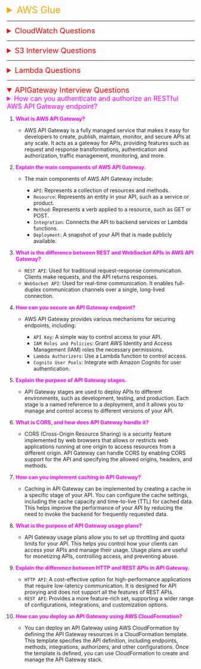 <details><summary style="font-size:25px;color:Orange">AWS Glue</summary>

<details><summary style="font-size:20px;color:Red">AWS Glue Questions</summary>

#### General Understanding:

1. **What is AWS Glue, and what are its main components?**

AWS Glue is a fully managed ETL (Extract, Transform, Load) service provided by AWS that allows you to easily prepare and load data for analytics. It automates much of the effort involved in data integration by offering a scalable, serverless platform.

-   **Glue Data Catalog**: A central repository to store metadata about the data stored across various data stores.
-   **Crawlers**: Tools that automatically discover and categorize data.
-   **ETL Jobs**: Code that performs transformations and data movement between sources and targets.
-   **Triggers and Workflows**: For scheduling and managing jobs.
-   **Development Endpoints**: Provide an environment for developers to create and test ETL scripts.

1. **How does AWS Glue Data Catalog work?**

AWS Glue Data Catalog is a centralized metadata repository used to store, retrieve, and manage information about data from different sources. It provides a unified view of metadata across various AWS services and can be integrated with tools like Amazon Athena, Amazon Redshift, and Amazon EMR.

-   It stores the schema, table, and partition definitions.
-   Can track the version of the schema over time.
-   It enables easy querying using SQL-based tools like Amazon Athena.
-   Supports resource-level permissions, ensuring fine-grained access control.

3. **What are the key features of AWS Glue?**

-   **Serverless**: No infrastructure provisioning is required; Glue automatically scales resources.
-   **ETL Automation**: Glue generates ETL code automatically based on data structures.
-   **Data Catalog**: Centralized metadata repository accessible by various AWS services.
-   **Job Scheduling**: Enables easy scheduling of ETL jobs through triggers and workflows.
-   **Built-in Machine Learning Transforms**: Provides data cleansing and deduplication through built-in ML transforms like FindMatches.
-   **Integration with Other AWS Services**: Deep integration with services such as Amazon S3, Redshift, and Athena.
-   **Support for Python and Scala**: Write custom transformations using either Python (PySpark) or Scala.

#### Architecture and Components:

4. **Explain the architecture of AWS Glue.**

AWS Glue’s architecture is designed to support scalable ETL operations in a serverless environment:

-   **Data Sources**: AWS Glue integrates with multiple data sources, such as Amazon S3, DynamoDB, RDS, and other external databases.
-   **Glue Crawlers**: These automatically discover and classify data, updating the Glue Data Catalog with metadata information.
-   **Glue Jobs**: These are scripts that perform the actual ETL operations. The scripts can be automatically generated by Glue or written by the user.
-   **Triggers and Workflows**: These define the sequence and scheduling of Glue jobs.
-   **Development Endpoints**: These provide an interactive environment for writing and debugging ETL code.
-   **AWS Glue Data Catalog**: Central metadata store for organizing and managing data.

5. **What is a Glue Crawler, and how does it function?**

A Glue Crawler is a service that automatically discovers data stored in different repositories (such as S3, DynamoDB, etc.) and populates the Glue Data Catalog with metadata.

-   Crawlers connect to your data stores (S3, Redshift, etc.) and inspect the data to infer its schema (e.g., columns, data types, partition keys).
-   After discovering the data, the crawler updates the Glue Data Catalog with metadata.
-   Crawlers can run on a schedule or be triggered manually.
-   They support multiple data formats like JSON, Parquet, ORC, and CSV.

1. **What are AWS Glue jobs, and how are they executed?**

AWS Glue jobs are scripts that define the ETL process for transforming and moving data between sources and targets.

-   Jobs can be written in PySpark (Python with Apache Spark) or Scala, and Python Shell jobs.
-   The jobs can be executed on-demand, based on triggers, or scheduled using the AWS Glue console or SDK.
-   Glue automatically provisions the necessary infrastructure to execute the job in a fully managed, serverless environment.
-   Job logs and metrics are available in Amazon CloudWatch for monitoring.

1. **Describe the types of jobs available in AWS Glue (ETL, Python Shell, etc.).**

-   **ETL Jobs**: These are used to transform and move data from sources to targets using PySpark (Python-based Spark) or Scala. They typically interact with data lakes (S3) and data warehouses (Redshift).
-   **Python Shell Jobs**: These are lightweight jobs that run Python scripts (without Spark) for simpler data manipulations. They're useful for non-distributed tasks like API calls, data formatting, or lightweight transformations.
-   **Streaming Jobs**: AWS Glue supports real-time data processing with Spark Streaming, allowing for the continuous processing of streaming data.
-   **Machine Learning Transforms**: Glue provides ML-based jobs for data deduplication and matching, like FindMatches.

8. **How does AWS Glue integrate with other AWS services like Amazon S3, Redshift, and Athena?**

AWS Glue integrates seamlessly with other AWS services to create a cohesive data pipeline:

-   **Amazon S3**: AWS Glue can read from and write to Amazon S3, making it ideal for transforming and moving data within data lakes.
-   **Amazon Redshift**: Glue can load transformed data directly into Redshift, enabling data warehousing for analytics.
-   **Amazon Athena**: Glue Data Catalog integrates with Athena, allowing users to query data in S3 using SQL. Athena relies on the Glue Data Catalog for metadata definitions.
-   **AWS Lambda**: AWS Glue jobs can be triggered using Lambda functions for more complex workflows or event-based data processing.
-   **Amazon RDS**: Glue can pull data from Amazon RDS databases (such as PostgreSQL or MySQL) and perform ETL operations before writing the results to other destinations like S3 or Redshift.

#### ETL Processes:

9. **What is an ETL job in AWS Glue, and how do you create one?**
   An ETL (Extract, Transform, Load) job in AWS Glue is a script that extracts data from a source, transforms it, and loads it into a target data store. ETL jobs in AWS Glue are commonly written in PySpark or Scala.

-   `Define Data Source`: Identify the data source from which you want to extract data (e.g., Amazon S3, Amazon RDS, Redshift).
-   `Create or Use a Crawler`: Run a Glue crawler to catalog your source data's schema, or manually define the schema in the Glue Data Catalog.
-   `Generate or Write ETL Code`: Glue can automatically generate a script based on the source and target schema. Alternatively, you can write a custom script in Python or Scala.
-   `Define the Target`: Specify where the transformed data should be written (e.g., Amazon S3, Redshift).
-   `Configure Job`: Set up the job’s configuration such as instance type, number of workers, and any necessary parameters.
-   `Execute Job`: Run the job either on-demand or using triggers and workflows for automation.
-   `Monitor and Debug`: Check logs and metrics in Amazon CloudWatch for performance and debugging.

1. **How do you handle schema evolution in AWS Glue ETL jobs?**
   Schema evolution occurs when the structure of the data changes over time. AWS Glue handles this through:

-   **Glue Crawlers**: Automatically detect schema changes and update the Glue Data Catalog with new or modified schema definitions.
-   **Table Versioning**: AWS Glue Data Catalog supports versioning for tables, allowing you to keep track of different schema versions.
-   **Glue ETL Job Configurations**: Jobs can be configured to handle evolving schemas, such as ignoring new columns or using a specific schema version.
-   **Apache Spark's Support for Schema Evolution**: PySpark allows you to handle nullable fields, optional columns, and other schema-related changes flexibly during data transformations.

11. **Explain the process of transforming data using AWS Glue.**
    AWS Glue simplifies data transformation using its ETL jobs, and the typical process involves:
1. **Extract Data**: Glue reads data from sources such as S3, RDS, or DynamoDB using a DataFrame API in PySpark or Scala.
1. **Apply Transformations**: You can clean, filter, map, and join datasets. Common operations include:
    - Data type conversions.
    - Handling missing or null values.
    - Aggregation or deduplication.
    - Changing data structure (e.g., flattening nested data).
      Glue provides a built-in library of transformations or allows you to create custom Python or Scala transformations.
1. **Load Transformed Data**: After transformations, data is written to the target, such as an Amazon S3 bucket (as Parquet, ORC, etc.), Redshift tables, or other databases.

#### Data Catalog:

12. **How do you create and manage tables in the AWS Glue Data Catalog?**
    AWS Glue Data Catalog tables store metadata about the actual datasets stored in different data stores.

-   `Create via Glue Crawlers`: A Glue crawler can automatically detect and catalog data from sources like S3. The crawler creates tables and partitions in the Glue Data Catalog based on the dataset's schema.
-   `Manual Creation`: You can manually create tables in the Glue console by defining the schema (e.g., column names, types, and data location).
-   `Updating Tables`: When the underlying dataset changes (e.g., new columns, partitions), rerun the crawler or manually update the schema.
-   `Partitioning`: Tables can have partition keys defined (e.g., date or region) to improve query performance.
-   `Table Management`: You can manage permissions, schema versions, and data lineage in the Glue Data Catalog through AWS Identity and Access Management (IAM) policies.

1. **What is the purpose of classifiers in AWS Glue, and how do they work?**
   Classifiers in AWS Glue help determine the format and schema of data during the crawling process. Classifiers identify and infer the structure of data stored in various formats, like CSV, JSON, Parquet, or custom formats.

-   **Built-in Classifiers**: Glue comes with pre-built classifiers for common file formats (CSV, JSON, Parquet, etc.). These classifiers examine data and assign the appropriate schema.
-   **Custom Classifiers**: You can define your own classifiers using Grok patterns, JSONPath, or XML tags for more complex data formats.
-   **Execution Process**: When a Glue crawler runs, it uses the classifiers to inspect the data. If it matches a known format, the classifier assigns the schema and adds it to the Data Catalog.
-   **Prioritization**: If multiple classifiers are used in a crawler, Glue will prioritize based on their order and use the first matching classifier.

1.  **How do you manage versioning of schemas in the AWS Glue Data Catalog?**
    AWS Glue Data Catalog supports schema versioning to handle changes in data structure over time. This allows users to track and access different schema versions for the same dataset.

    -   `Automatic Versioning`: Every time the schema of a table is updated, Glue automatically creates a new version in the Data Catalog.
    -   `Viewing Versions`: You can view and manage different schema versions via the Glue console or programmatically through the AWS SDK.
    -   `Rollback`: If a new schema version introduces problems, you can revert to a previous version of the schema without altering the underlying data.
    -   `Partition-level Schema Versioning`: Glue supports schema versioning even at the partition level, allowing different partitions of the same table to have different schema versions.

2.  **How do you use the AWS Glue Data Catalog with Amazon Athena?**
    Amazon Athena is a serverless query service that allows you to analyze data in S3 using SQL. Athena relies on the Glue Data Catalog for table definitions and metadata.

    -   `Catalog Data:` First, run Glue Crawlers to discover datasets stored in S3 and populate the Glue Data Catalog with the schema.
    -   `Query Data in S3:` Once the schema is in the Glue Data Catalog, you can query the data using Athena. Athena queries the metadata stored in the Glue Data Catalog and retrieves data directly from S3.
    -   `Manage Partitions:` Glue Crawlers can update partitions in the Data Catalog, which improves the performance of Athena queries.
    -   `Permissions:` Ensure that the IAM roles for Glue and Athena have the correct permissions to access the Data Catalog.
    -   `Schema Updates:` As the Glue Data Catalog evolves, Athena will automatically reflect the changes, allowing users to query updated schemas without any additional steps.

#### Security and Permissions:

16. **How do you secure data in AWS Glue?**
17. **What is the role of IAM policies in AWS Glue?**
18. **How do you set up fine-grained access control for the AWS Glue Data Catalog?**

#### Performance and Optimization:

19. **What are some best practices for optimizing AWS Glue ETL jobs?**
20. **How do you monitor and troubleshoot performance issues in AWS Glue?**
21. **What is partitioning, and how does it affect performance in AWS Glue?**

#### Advanced Topics:

22. **Explain how AWS Glue supports serverless data integration.**
23. **How do you handle large-scale data processing in AWS Glue?**
24. **Describe a use case where you successfully implemented AWS Glue in a project.**

#### Practical and Scenario-Based:

25. **How do you migrate an existing ETL pipeline to AWS Glue?**
26. **How would you design a data pipeline using AWS Glue for real-time data processing?**
27. **Describe a situation where you had to troubleshoot a failed AWS Glue job. What steps did you take?**

#### Integration and Ecosystem:

28. **How do you integrate AWS Glue with AWS Lake Formation?**
29. **What are the benefits of using AWS Glue with Amazon Redshift Spectrum?**
30. **How does AWS Glue interact with Amazon EMR?**

#### Troubleshooting and Debugging:

31. **What are common issues faced in AWS Glue jobs, and how do you debug them?**
32. **How do you handle data inconsistencies in AWS Glue?**
33. **Explain how to use AWS CloudWatch and CloudTrail for monitoring AWS Glue activities.**

These questions should help gauge a candidate's understanding of AWS Glue and their ability to apply it in real-world scenarios.

</details>
</details>

---

<details><summary style="font-size:20px;color:red;text-align:left">CloudWatch Questions</summary>

1. <b style="color:magenta">What is AWS CloudWatch?</b>

    - AWS CloudWatch is a monitoring service that provides real-time monitoring of AWS resources, applications, and services. It collects and tracks metrics, monitors log files, and sets alarms.

2. <b style="color:magenta">Explain the key components of AWS CloudWatch.</b>

    - Key components of AWS CloudWatch include:

        - `Metrics`: Time-ordered sets of data points representing the values of a variable over time.
        - `Dashboards`: Customizable home pages for monitoring resources and metrics.
        - `Alarms`: Used to monitor metrics and send notifications or take automated actions based on defined thresholds.
        - `Logs`: Enables storage, search, and analysis of log data.
        - `Events`: Allows automated responses to state changes in AWS resources.

3. <b style="color:magenta">What types of data can CloudWatch store?</b>

    - CloudWatch can store time-series data, such as CPU utilization, network traffic, or other custom metrics generated by users. It can also store log data and events.

4. <b style="color:magenta">How are metrics in CloudWatch categorized?</b>

    - Metrics in CloudWatch are categorized as either basic or detailed. Basic metrics are provided by default, while detailed metrics are at a higher granularity and incur additional charges.

5. <b style="color:magenta">Explain the difference between Amazon CloudWatch and AWS CloudTrail.</b>

    - CloudWatch is a monitoring service that provides operational data, metrics, and logs, while CloudTrail is a logging service that records API calls made on your account.

6. <b style="color:magenta">What is a CloudWatch Alarm?</b>

    - A CloudWatch Alarm watches a single metric over a specified time period and performs one or more actions based on the value of the metric relative to a given threshold over time.

7. <b style="color:magenta">How can you create custom metrics in CloudWatch?</b>

    - Custom metrics can be created using the AWS CLI, SDKs, or AWS Management Console. You can use the put-metric-data command to publish custom metric data.

8. <b style="color:magenta">What is the retention period for CloudWatch logs?</b>

    - The default retention period for CloudWatch logs is indefinitely. However, you can configure log groups to have a retention period as short as 1 day or as long as 10 years.

9. <b style="color:magenta">Explain the difference between CloudWatch Events and CloudWatch Alarms.</b>

    - CloudWatch Events respond to changes in AWS resources by allowing you to set up rules that match events and take actions. CloudWatch Alarms monitor metrics over time and perform actions based on defined thresholds.

10. <b style="color:magenta">How can you integrate CloudWatch with Auto Scaling?</b>

    - CloudWatch Alarms can be used with Auto Scaling to automatically adjust the number of Amazon EC2 instances in an Auto Scaling group. Alarms can trigger scaling policies to add or remove instances based on defined conditions.

11. <b style="color:magenta">What is the purpose of CloudWatch Logs Insights?</b>

    - CloudWatch Logs Insights is used for analyzing and searching log data. It provides an interactive and near real-time experience for log data exploration and troubleshooting.

12. <b style="color:magenta">Can CloudWatch be used to monitor resources outside of AWS?</b>

    - Yes, CloudWatch can be extended to monitor custom metrics and logs from applications and services running outside of AWS using the CloudWatch Agent or the CloudWatch API.

13. <b style="color:magenta">What is the significance of CloudWatch dashboards?</b>

    - CloudWatch dashboards allow users to create customized views of metrics, alarms, and logs for AWS resources. Dashboards provide a central location for monitoring and visualization.

14. <b style="color:magenta">Explain the concept of CloudWatch namespaces.</b>

    - CloudWatch namespaces are containers for CloudWatch metrics. They help in organizing and grouping metrics based on their purpose or the application they belong to.

15. <b style="color:magenta">How can you set up notifications for CloudWatch Alarms?</b>

    - Notifications for CloudWatch Alarms can be set up using Amazon Simple Notification Service (SNS). You can create an SNS topic and configure the alarm to send notifications to that topic when triggered.

</details>

---

<details><summary style="font-size:20px;color:red;text-align:left">S3 Interview Questions</summary>

1.  <b style="color:magenta">What is Amazon S3?</b>

    -   Amazon Simple Storage Service (Amazon S3) is a scalable object storage service that allows you to store and retrieve any amount of data from anywhere on the web.

2.  <b style="color:magenta">What are the key components of Amazon S3?</b>

    -   The key components of Amazon S3 include buckets, objects, and keys. A bucket is a container for objects, and each object is identified by a unique key within a bucket.

3.  <b style="color:magenta">What is the maximum size of an object in Amazon S3?</b>

    -   The maximum size of an object in Amazon S3 is 5 terabytes.

4.  <b style="color:magenta">What is a bucket policy in S3?</b>

    -   A bucket policy is a JSON-based configuration that defines permissions for objects and/or buckets. It allows you to control access at the bucket level and apply conditions.

5.  <b style="color:magenta">Can you host a static website on Amazon S3?</b>

    -   Yes, Amazon S3 can be used to host static websites by configuring the bucket for static website hosting and providing the necessary HTML, CSS, and other files.

6.  <b style="color:magenta">How can you control access to your S3 buckets?</b>

    -   Access to S3 buckets can be controlled through bucket policies, Access Control Lists (ACLs), and Identity and Access Management (IAM) roles.

7.  <b style="color:magenta">What is versioning in Amazon S3?</b>

    -   Versioning in Amazon S3 allows you to preserve, retrieve, and restore every version of every object stored in a bucket. It helps protect against accidental deletion or overwrites.

8.  <b style="color:magenta">How can you encrypt data in Amazon S3?</b>

    -   Data in Amazon S3 can be encrypted at rest using Server-Side Encryption (SSE) with S3 Managed Keys (SSE-S3), Server-Side Encryption with AWS Key Management Service (SSE-KMS), or Server-Side Encryption with Customer-Provided Keys (SSE-C).

9.  <b style="color:magenta">What is the difference between S3 and EBS (Elastic Block Store)?</b>

    -   S3 is object storage suitable for storing and retrieving any amount of data, while EBS is block storage designed for use with Amazon EC2 instances.

10. <b style="color:magenta">How does S3 handle consistency in terms of read-after-write?</b>

    -   Amazon S3 provides strong read-after-write consistency automatically for all objects, including overwrite PUTS and DELETES.

11. <b style="color:magenta">What is the Lifecycle feature in S3?</b>

    -   The Lifecycle feature in S3 allows you to automatically transition objects between storage classes or delete them when they are no longer needed.

12. <b style="color:magenta">Can you change the storage class of an object in S3?</b>

    -   Yes, you can change the storage class of an object using S3's COPY operation and specifying the desired storage class.

13. <b style="color:magenta">What is the purpose of Multipart Upload in S3?</b>

    -   Multipart Upload in S3 allows you to upload large objects in parts, which can be uploaded in parallel. It improves performance, reliability, and the ability to resume uploads.

14. <b style="color:magenta">How do you enable logging for an S3 bucket?</b>

    -   Logging for an S3 bucket is enabled by configuring the bucket to write access logs to another bucket or prefix.

15. <b style="color:magenta">What is Cross-Region Replication in S3?</b>

    -   Cross-Region Replication (CRR) in S3 allows you to replicate objects across different AWS regions automatically.

16. <b style="color:magenta">What is Transfer Acceleration in S3?</b>

    -   Transfer Acceleration in S3 is a feature that enables fast, easy, and secure transfers of files over the internet by using Amazon CloudFront’s globally distributed edge locations.

17. <b style="color:magenta">How can you share files with others using S3?</b>

    -   You can share files with others by configuring permissions, generating pre-signed URLs, or using S3 bucket policies.

18. <b style="color:magenta">What is S3 Select?</b>

    -   S3 Select is a feature that allows you to retrieve only a subset of data from an object using simple SQL expressions.

19. <b style="color:magenta">What is S3 Transfer Manager in AWS SDKs?</b>

    -   S3 Transfer Manager is a utility in AWS SDKs that provides a high-level interface for managing transfers to and from Amazon S3.

20. <b style="color:magenta">How can you enable versioning for an S3 bucket?</b>
    -   Versioning can be enabled for an S3 bucket by using the AWS Management Console, AWS CLI, or SDKs. Once enabled, all versions of objects in the bucket are tracked.

</details>

---

<details><summary style="font-size:20px;color:red;text-align:left">Lambda Questions</summary>

1. <details><summary style="font-size:18px;color:#C71585">What is code signing in AWS Lambda?</summary>

    **Code signing** in AWS Lambda is a security feature that helps ensure only trusted code is deployed to your Lambda functions. It allows you to digitally sign your Lambda deployment packages, verifying their integrity and authenticity before they can be deployed. Code signing ensures that only code signed by trusted sources reaches production, adding an extra layer of security.

    ### Key Components of Code Signing in AWS Lambda

    1. **Code Signing Configurations**: You create a code signing configuration that includes settings for:
        - **Allowed Publishers**: Specifies the AWS Signer signing profile(s) trusted for signing the code.
        - **Validation Policies**: Specifies the integrity checks performed on the code (e.g., whether to warn or fail on validation errors).
    2. **AWS Signer**: This is an AWS service that you use to sign your code. You create a **signing profile** in AWS Signer, which defines the signing configuration, including the private key used for signing and the allowed validation policies.

    3. **Digital Signatures**: Code signing uses a cryptographic signature created by AWS Signer, which is attached to the deployment package and verified by Lambda. This signature certifies that the code has not been altered since it was signed.

    4. **Enforcement of Code Signing**: When a code signing configuration is attached to a Lambda function, Lambda enforces that only signed code (matching the trusted signing profile and passing the integrity checks) can be deployed. Unsigned or tampered code will be rejected, and Lambda will return an error during deployment.

    ### Benefits of Code Signing

    - **Enhanced Security**: Verifies that only code from trusted sources is deployed, reducing the risk of deploying unauthorized code.
    - **Code Integrity**: Ensures that the code package hasn’t been modified since it was signed.
    - **Compliance**: Helps meet compliance requirements by providing a documented audit trail of code authenticity checks.

    ### Code Signing Process

    1. **Sign the Code**: The deployment package is signed with a digital signature using AWS Signer.
    2. **Deploy the Signed Code**: When deploying the function, Lambda checks the signature against the allowed publishers and applies the validation policies defined in the code signing configuration.
    3. **Validation**: If the signature matches the allowed profile and passes integrity checks, the code is deployed. Otherwise, Lambda will return an error, preventing the deployment.

    ### Example Use Case

    For example, if you work in a security-sensitive environment, such as financial services, you might enforce code signing on Lambda functions to ensure only code from specific developers or CI/CD systems is deployed. This way, you’re protected from unauthorized or accidentally modified code reaching production.

    ### How to Enable Code Signing

    In AWS, you can enable code signing by:

    4. Creating a signing profile in AWS Signer.
    5. Creating a code signing configuration in Lambda with the allowed signing profile.
    6. Attaching the code signing configuration to your Lambda function.

    With code signing, you maintain tighter control over the integrity and origin of your Lambda functions, bolstering your application's security.

    </details>

2. <details><summary style="font-size:18px;color:#C71585">What is Function URL in AWS Lambda? What is it used for?</summary>

    In AWS Lambda, a **Function URL** is a dedicated HTTPS endpoint that allows you to directly invoke a Lambda function over HTTP without needing an intermediary, like an API Gateway. This feature enables you to call Lambda functions through a unique URL, making it easier and faster to expose Lambda functions as lightweight HTTP endpoints for simple, low-latency applications.

    #### Key Features of Lambda Function URLs:

    7. **HTTPS Endpoint**: Each Function URL is a unique HTTPS URL that routes requests directly to the Lambda function.
    8. **Authentication Options**: You can secure Function URLs by allowing only authenticated AWS IAM users to invoke the function, or you can allow public access if you don’t need authentication.
    9. **CORS Support**: Function URLs support Cross-Origin Resource Sharing (CORS) to control which origins can access the endpoint, making it useful for web applications needing cross-origin access.
    10. **Simpler than API Gateway**: Unlike API Gateway, Function URLs don’t provide routing, throttling, or complex configurations, making them a lightweight and cost-effective option for simple scenarios.

    #### Use Cases for Lambda Function URLs

    11. **Public API Endpoints**: Function URLs are ideal for building simple RESTful APIs that do not require API Gateway’s full set of features (e.g., for handling low-volume traffic or internal tools).
    12. **Prototyping and Testing**: Function URLs provide an easy way to test and prototype Lambda functions with direct HTTP access, bypassing additional layers.
    13. **Webhooks and Event Triggers**: You can use Function URLs for webhook integrations where external systems need to call a Lambda function directly.
    14. **Internal Tools or Low-Complexity Applications**: For simple applications, Function URLs offer a more cost-effective and easier-to-manage solution than configuring API Gateway.

    #### Example of Using Lambda Function URLs

    To create a Function URL, you can use the AWS Console, CLI, or SDK. Here’s a basic CLI example:

    ```bash
    aws lambda create-function-url-config \
    --function-name MyFunction \
    --auth-type NONE \
    --cors AllowCredentials=true,AllowMethods=POST,AllowOrigins=*
    ```

    In this example:

    - `auth-type NONE` allows unauthenticated access.
    - `cors` is set to allow all origins and POST requests, which could be adjusted based on your needs.

    Function URLs simplify the process of exposing Lambda functions over HTTP and serve as a convenient solution for simple, HTTP-triggered tasks without needing a full API management layer like API Gateway.

    </details>

3. <details><summary style="font-size:18px;color:#C71585">Explain versioning of AWS Lambda</summary>

    In AWS Lambda, a **version** is a specific, immutable snapshot of your Lambda function's code and configuration at a given point in time. When you publish a version of a Lambda function, AWS saves the state of the function, including the code, environment variables, and other settings, making it distinct from the `$LATEST` version, which is the most recent unpublished version.

    #### Key Concepts

    1. **Versions**:

    - Each version is identified by a unique numerical value (e.g., `1`, `2`, `3`, etc.) and cannot be changed once published. This immutability ensures that your function behaves consistently whenever that version is invoked.

    1. **Aliases**:

    - Aliases are pointers to specific versions of your Lambda function. You can use aliases to simplify function management, allowing you to refer to a version by a name (e.g., `production`, `staging`) rather than a version number.

    #### Benefits of Using Versions

    1. **Stable Releases**:

    - By publishing versions, you can create stable releases of your Lambda function that won’t change unexpectedly. This is particularly important for production environments where you want consistent behavior.

    1. **Rollback Capability**:

    - If a new version of your function introduces a bug, you can easily roll back to a previous version without modifying your deployment process.

    1. **Testing and Staging**:

    - You can create different versions for testing and staging purposes. This allows you to validate changes in a controlled environment before promoting them to production.

    1. **Version Control**:

    - Versions provide a way to manage changes over time, enabling better tracking of function evolution and the ability to audit changes.

    1. **Controlled Traffic Distribution**:

    - Using aliases, you can distribute traffic between different versions of a function (e.g., blue-green deployments or canary releases) to test new features with a subset of users before a full rollout.

    #### Example Workflow

    1. **Develop and Test**:

    - You develop your Lambda function and test it using the `$LATEST` version.

    1. **Publish a Version**:

    - Once you're satisfied with the changes, you publish a version. For example, you might publish version `1` of your function.

    1. **Create an Alias**:

    - You create an alias called `production` that points to version `1`.

    1. **Deploy Updates**:

    - You make further changes and publish version `2`. You can test it without affecting production by referencing it directly.

    1. **Update the Alias**:

    - After testing version `2`, if it works as expected, you can update the `production` alias to point to version `2`.

    1. **Rollback if Necessary**:

    - If version `2` causes issues, you can quickly change the alias back to point to version `1`.

    <details>

4. <details><summary style="font-size:18px;color:#C71585">explain concurrency in context of AWS Lambda</summary>

    Concurrency in the context of AWS Lambda refers to the ability of your Lambda functions to handle multiple requests simultaneously. Understanding concurrency is crucial for optimizing performance and resource usage in serverless applications.

    #### Key Concepts

    1. **Concurrency**:

    - This is the number of requests that your Lambda function can process at the same time. Each request that is processed by a Lambda function runs in a separate execution environment, which is an isolated instance.

    1. **Execution Environment**:

    - When a Lambda function is invoked, AWS provisions an execution environment to handle the request. This environment includes the necessary runtime and dependencies for your code.

    1. **Cold Start vs. Warm Start**:

    - **Cold Start**: This occurs when a Lambda function is invoked for the first time after being idle or when scaling up. AWS needs to provision a new execution environment, which can introduce latency.
    - **Warm Start**: If an execution environment is already running (from a previous invocation), subsequent invocations can reuse that environment, resulting in lower latency.

    #### Types of Concurrency

    1. **Total Concurrency**:

    - This is the maximum number of concurrent executions across all Lambda functions in your account within a specific AWS Region. AWS sets a default limit (e.g., 1,000 concurrent executions), which can be increased upon request.

    1. **Reserved Concurrency**:

    - You can allocate a specific number of concurrent executions to a particular function by setting a reserved concurrency limit. This guarantees that the specified number of instances are always available for that function, protecting it from being throttled by other functions using the account's concurrency.

    1. **Unreserved Concurrency**:

    - This is the remaining capacity available after reserved concurrency has been accounted for. Functions without reserved concurrency can utilize this unreserved portion.

    #### Throttling

    When the number of concurrent executions exceeds the limit (either total or reserved), additional requests will be throttled. Throttled requests receive an error response (HTTP 429) and can be retried depending on the triggering event.

    #### Monitoring Concurrency

    AWS provides tools like **CloudWatch** to monitor Lambda concurrency metrics. You can track:

    - **Concurrent Executions**: The number of Lambda instances currently running.
    - **Throttles**: The number of requests that were throttled due to exceeding concurrency limits.
    - **Invocations**: The number of times your function is invoked.

    #### Best Practices

    1. **Set Reserved Concurrency**: If you have critical functions that must maintain performance, set reserved concurrency to ensure they are not affected by traffic to other functions.

    2. **Monitor and Adjust**: Use CloudWatch to monitor your functions' performance and adjust concurrency settings as necessary to meet changing demands.

    3. **Optimize Cold Starts**: Minimize the impact of cold starts by optimizing your function code and dependencies, and consider using provisioned concurrency for critical functions.

    #### Summary

    Concurrency in AWS Lambda is a fundamental concept that affects how well your serverless applications perform under load. By understanding and managing concurrency, you can optimize the responsiveness and reliability of your Lambda functions, ensuring they can handle varying workloads efficiently.

    </details>

5. <b style="color:magenta">What is AWS Lambda?</b>

    - AWS Lambda is a serverless computing service provided by Amazon Web Services. It allows you to run code without provisioning or managing servers. You can upload your code, and Lambda automatically takes care of scaling, monitoring, and maintaining the compute fleet needed to run your code.

6. <b style="color:magenta">How does AWS Lambda differ from traditional server-based computing?</b>

    - In traditional server-based computing, you need to provision and manage servers to host your application, and you pay for those servers whether they are actively processing requests or not. With AWS Lambda, you don't need to manage servers. The service automatically scales to handle the number of incoming requests and charges you only for the compute time consumed.

7. <b style="color:magenta">What are the key components of AWS Lambda?</b>

    - The key components of AWS Lambda include:

        - `Function`: The piece of code you want to run.
        - `Event Source`: AWS service or developer-created application that produces events to trigger a Lambda function.
        - `Execution Role`: The AWS Identity and Access Management (IAM) role that grants permissions to your Lambda function.

8. <b style="color:magenta">How does AWS Lambda pricing work? </b>

    - AWS Lambda pricing is based on the number of requests for your functions and the time your code executes. You are charged based on the number of requests and the duration your code runs in 100ms increments. There are no charges when your code is not running.

9. <b style="color:magenta">How does AWS Lambda work?</b>

    - AWS Lambda runs code in response to events, such as changes to data in an S3 bucket or updates to a DynamoDB table. It automatically scales your application by running code in parallel.

10. <b style="color:magenta">What is the Handler in AWS Lambda?</b>

    - The handler is the method in your Lambda function that processes events. It takes input from the event parameter and produces output. The handler is defined as <filename>.<function> in the Lambda configuration.

11. <b style="color:magenta">Which programming languages are supported by AWS Lambda?</b>

    - AWS Lambda supports multiple languages, including Python, Node.js, Java, C#, Go, and Ruby.

12. <b style="color:magenta">What is the maximum execution time for a single AWS Lambda function invocation?</b>

    - The maximum execution time is 15 minutes.

13. <b style="color:magenta">What is the maximum size of a deployment package for an AWS Lambda function?</b>

    - the maximum size of a deployment package for an AWS Lambda function is 250 MB when uploading your deployment package directly through the AWS Management Console. If you are using AWS CLI or an SDK, the maximum size is 50 MB.
    - the maximum size for a deployment package (ZIP archive) when deploying an AWS Lambda function from an Amazon S3 bucket is 3 GB. This applies when you package your Lambda function code and dependencies into a ZIP file and upload it to an S3 bucket. The Lambda function code can then be deployed directly from the S3 bucket.

14. <b style="color:magenta">What is AWS Lambda Layers?</b>

    - AWS Lambda Layers allow you to centrally manage code and data that is shared across multiple functions. Layers can be used to include libraries, custom runtimes, and other dependencies.

15. <b style="color:magenta">Can AWS Lambda functions access the internet?</b>

    - Yes, Lambda functions can access the internet if they are configured to run in a VPC with a NAT gateway or if the function is not in a VPC.

16. <b style="color:magenta">What is AWS Lambda Execution Role?</b>

    - The AWS Lambda Execution Role is an IAM role that grants permissions to AWS Lambda to access other AWS resources during function execution, such as reading from S3 or writing to DynamoDB.

17. <b style="color:magenta">What is the difference between synchronous and asynchronous invocation in AWS Lambda?</b>

    - Synchronous invocation waits for the function to process the event and returns a response. Asynchronous invocation queues the event for processing and returns immediately.

18. <b style="color:magenta">How can you troubleshoot and monitor AWS Lambda functions?</b>

    - AWS provides tools such as CloudWatch Logs, CloudWatch Metrics, and AWS X-Ray for troubleshooting and monitoring Lambda functions.

19. <b style="color:magenta">What is the cold start problem in AWS Lambda?</b>

    - The cold start problem refers to the initial latency experienced when a Lambda function is invoked for the first time or after being idle. It is due to the time required to allocate resources for the function.

20. <b style="color:magenta">How can you secure sensitive information in Lambda functions?</b>

    - Sensitive information can be stored in environment variables, encrypted using AWS Key Management Service (KMS), or by using secure storage solutions.

21. <b style="color:magenta">What is the purpose of the Dead Letter Queue (DLQ) in AWS Lambda?</b>

    - The Dead Letter Queue is used to capture events for failed asynchronous invocations, allowing for further analysis and troubleshooting.

22. <b style="color:magenta">Can Lambda functions run in a Virtual Private Cloud (VPC)?</b>

    - Yes, Lambda functions can run inside a VPC, allowing them to access resources within the VPC, but it requires proper configuration.

23. <b style="color:magenta">What is AWS Lambda Destinations?</b>

    - AWS Lambda Destinations allow you to send the output of a Lambda function to another AWS service directly, simplifying the integration with downstream processes.

24. <b style="color:magenta">How can you version and publish Lambda functions?</b>

    - Lambda functions can be versioned, and different versions can be published as aliases, allowing for safe updates and rollbacks without changing the function's ARN.

25. <b style="color:magenta">What is the maximum number of concurrent executions for a Lambda function by default?</b>

    - By default, a Lambda function has a limit of 1000 concurrent executions. This limit can be increased by contacting AWS support.

26. <b style="color:magenta">What is the purpose of the AWS Serverless Application Model (SAM)?</b>

    - AWS SAM is an open-source framework for building serverless applications. It extends AWS CloudFormation to provide a simplified way of defining serverless resources.

27. <b style="color:magenta">How can you optimize the performance of AWS Lambda functions?</b>

    - Performance optimization can be achieved by using provisioned concurrency, optimizing code, and minimizing dependencies for faster cold starts.

28. <b style="color:magenta">Can Lambda functions be triggered by CloudWatch Events?</b>

    - Yes, CloudWatch Events can trigger Lambda functions based on scheduled events or changes in AWS resources, providing a powerful automation mechanism.

29. <b style="color:magenta">What is the difference between AWS Lambda and AWS Fargate?</b>

    - AWS Lambda is a serverless compute service, while AWS Fargate is a container orchestration service. Lambda runs individual functions, whereas Fargate manages containerized applications.

30. <b style="color:magenta">How can you automate the deployment of Lambda functions?</b>

    - Deployment automation can be achieved using AWS CodePipeline, AWS CodeBuild, or other CI/CD tools to build, test, and deploy Lambda functions.

31. <b style="color:magenta">Can Lambda functions be used for long-running tasks?</b>

    - Lambda functions are optimized for short-lived tasks. For long-running tasks, services like AWS Step Functions or AWS Fargate may be more suitable.

32. <b style="color:magenta">What is the AWS Lambda free tier?</b>

    - AWS offers a free tier that includes 1 million free requests per month and 400,000 GB-seconds of compute time per month for Lambda functions.

</details>

---

<details open><summary style="font-size:20px;color:Red"> APIGateway Interview Questions</summary>

<details><summary style="font-size:18px;color:Magenta">How can you authenticate and authorize an RESTful  AWS API Gateway endpoint?</summary>

To authenticate and authorize a RESTful AWS API Gateway endpoint, you can use various methods, including:

-   **IAM (Identity and Access Management) Authentication**:
    -   Authenticate users based on their AWS IAM credentials.
    -   You can attach IAM policies to IAM users, roles, or groups to control access to API Gateway resources.
    -   This method is suitable for scenarios where the clients accessing the API are trusted AWS users or services.
-   **API Key Authentication**:
    -   Generate API keys in API Gateway and distribute them to clients.
    -   Clients must include the API key in the request headers to authenticate.
    -   You can use API Gateway usage plans and API keys to control access and throttle requests based on usage limits.
    -   This method is suitable for scenarios where you want to control access to the API at the client level and track usage.
-   **Lambda Authorizers**:
    -   Use AWS Lambda functions to implement custom authorization logic.
    -   Clients provide authentication tokens in the request headers.
    -   Lambda authorizers validate the tokens and determine whether the request should be authorized.
    -   Lambda authorizers can also generate IAM policies dynamically to grant fine-grained access control.
    -   This method is suitable for implementing complex authentication and authorization logic, such as OAuth, JWT, or custom token-based authentication.
-   **Cognito User Pools**:
    -   Use Amazon Cognito User Pools to manage user authentication and authorization.
    -   Clients authenticate using tokens issued by Cognito User Pools.
    -   You can integrate API Gateway with Cognito User Pools to validate tokens and enforce user authentication.
    -   Cognito User Pools provide built-in support for features like multi-factor authentication, user registration, and password management.
    -   This method is suitable for scenarios where you need to authenticate end-users accessing the API.
-   **Custom Authorizers**:
    -   Implement custom authorization logic using AWS Lambda functions.
    -   Clients provide authentication tokens in the request headers.
    -   Custom authorizers validate the tokens and generate IAM policies to control access.
    -   Custom authorizers offer flexibility to implement any authentication mechanism or token format.
    -   This method is suitable for scenarios where you need to integrate with external identity providers or implement custom authentication mechanisms.
-   **OAuth 2.0 Authorization**:
    -   Use OAuth 2.0 for delegated authorization.
    -   API Gateway can act as an OAuth 2.0 authorization server or integrate with existing OAuth 2.0 providers like AWS Cognito or third-party identity providers.
    -   Clients obtain access tokens from the authorization server and include them in the request headers.
    -   API Gateway validates the access tokens and enforces access control based on OAuth 2.0 scopes.
    -   This method is suitable for scenarios where you want to implement delegated authorization and grant limited access to resources based on user consent and permissions.

</details>

1.  <b style="color:magenta">What is AWS API Gateway? </b>

    -   AWS API Gateway is a fully managed service that makes it easy for developers to create, publish, maintain, monitor, and secure APIs at any scale. It acts as a gateway for APIs, providing features such as request and response transformations, authentication and authorization, traffic management, monitoring, and more.

2.  <b style="color:magenta">Explain the main components of AWS API Gateway. </b>

    -   The main components of AWS API Gateway include:

        -   `API`: Represents a collection of resources and methods.
        -   `Resource`: Represents an entity in your API, such as a service or product.
        -   `Method`: Represents a verb applied to a resource, such as GET or POST.
        -   `Integration`: Connects the API to backend services or Lambda functions.
        -   `Deployment`: A snapshot of your API that is made publicly available.

3.  <b style="color:magenta">What is the difference between REST and WebSocket APIs in AWS API Gateway? </b>
    -   `REST API`: Used for traditional request-response communication. Clients make requests, and the API returns responses.
    -   `WebSocket API`: Used for real-time communication. It enables full-duplex communication channels over a single, long-lived connection.
4.  <b style="color:magenta">How can you secure an API Gateway endpoint? </b>

    -   AWS API Gateway provides various mechanisms for securing endpoints, including:

        -   `API Key`: A simple way to control access to your API.
        -   `IAM Roles and Policies`: Grant AWS Identity and Access Management (IAM) roles the necessary permissions.
        -   `Lambda Authorizers`: Use a Lambda function to control access.
        -   `Cognito User Pools`: Integrate with Amazon Cognito for user authentication.

5.  <b style="color:magenta">Explain the purpose of API Gateway stages. </b>

    -   API Gateway stages are used to deploy APIs to different environments, such as development, testing, and production. Each stage is a named reference to a deployment, and it allows you to manage and control access to different versions of your API.

6.  <b style="color:magenta">What is CORS, and how does API Gateway handle it? </b>

    -   CORS (Cross-Origin Resource Sharing) is a security feature implemented by web browsers that allows or restricts web applications running at one origin to access resources from a different origin. API Gateway can handle CORS by enabling CORS support for the API and specifying the allowed origins, headers, and methods.

7.  <b style="color:magenta">How can you implement caching in API Gateway? </b>

    -   Caching in API Gateway can be implemented by creating a cache in a specific stage of your API. You can configure the cache settings, including the cache capacity and time-to-live (TTL) for cached data. This helps improve the performance of your API by reducing the need to invoke the backend for frequently requested data.

8.  <b style="color:magenta">What is the purpose of API Gateway usage plans? </b>

    -   API Gateway usage plans allow you to set up throttling and quota limits for your API. This helps you control how your clients can access your APIs and manage their usage. Usage plans are useful for monetizing APIs, controlling access, and preventing abuse.

9.  <b style="color:magenta">Explain the difference between HTTP and REST APIs in API Gateway. </b>

    -   `HTTP API`: A cost-effective option for high-performance applications that require low-latency communication. It is designed for API proxying and does not support all the features of REST APIs.
    -   `REST API`: Provides a more feature-rich set, supporting a wider range of configurations, integrations, and customization options.

10. <b style="color:magenta">How can you deploy an API Gateway using AWS CloudFormation? </b>

    -   You can deploy an API Gateway using AWS CloudFormation by defining the API Gateway resources in a CloudFormation template. This template specifies the API definition, including endpoints, methods, integrations, authorizers, and other configurations. Once the template is defined, you can use CloudFormation to create and manage the API Gateway stack.

</details>
